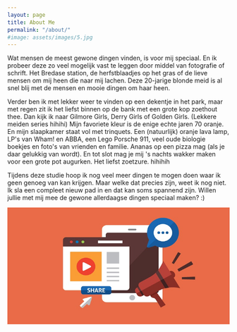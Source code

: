 ```yaml
---
layout: page
title: About Me
permalink: "/about/"
#image: assets/images/5.jpg
---
```


Wat mensen de meest gewone dingen vinden, is voor mij speciaal. En ik probeer deze zo veel mogelijk vast te leggen door middel van fotografie of schrift. Het Bredase station, de herfstblaadjes op het gras of de lieve mensen om mij heen die naar mij lachen. Deze 20-jarige blonde meid is al snel blij met de mensen en mooie dingen om haar heen.

Verder ben ik met lekker weer te vinden op een dekentje in het park, maar met regen zit ik het liefst binnen op de bank met een grote kop zoethout thee. Dan kijk ik naar Gilmore Girls, Derry Girls of Golden Girls. (Lekkere meiden series hihihi) Mijn favoriete kleur is de enige echte jaren 70 oranje. En mijn slaapkamer staat vol met trinquets. Een (natuurlijk) oranje lava lamp, LP's van Wham! en ABBA, een Lego Porsche 911, veel oude biologie boekjes en foto's van vrienden en familie. Ananas op een pizza mag (als je daar gelukkig van wordt). En tot slot mag je mij 's nachts wakker maken voor een grote pot augurken. Het liefst zoetzure. hihihih

Tijdens deze studie hoop ik nog veel meer dingen te mogen doen waar ik geen genoeg van kan krijgen. Maar welke dat precies zijn, weet ik nog niet. Ik sla een compleet nieuw pad in en dat kan soms spannend zijn. Willen jullie met mij mee de gewone allerdaagse dingen speciaal maken? :)

![](assets/images/5.jpg)